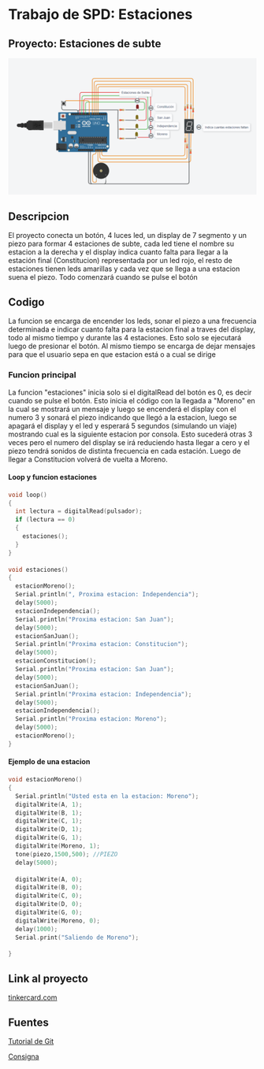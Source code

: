 # Trabajo de SPD: Estaciones

## Proyecto: Estaciones de subte

![Arduino con estaciones de subte](Estaciones.png)

## Descripcion

El proyecto conecta un botón, 4 luces led, un display de 7 segmento y un piezo para formar 4 estaciones de subte, cada led tiene el nombre su estacion a la derecha y el display indica cuanto falta para llegar a la estación final (Constitucion) representada por un led rojo, el resto de estaciones tienen leds amarillas y cada vez que se llega a una estacion suena el piezo. Todo comenzará cuando se pulse el botón

## Codigo

La funcion se encarga de encender los leds, sonar el piezo a una frecuencia determinada e indicar cuanto falta para la estacion final a traves del display, todo al mismo tiempo y durante las 4 estaciones. Esto solo se ejecutará luego de presionar el botón. Al mismo tiempo se encarga de dejar mensajes para que el usuario sepa en que estacion está o a cual se dirige

### Funcion principal

La funcion "estaciones" inicia solo si el digitalRead del botón es 0, es decir cuando se pulse el botón. Esto inicia el código con  la llegada a "Moreno" en la cual se mostrará un mensaje y luego se encenderá el display con el numero 3 y sonará el piezo indicando que llegó a la estacion, luego se apagará el display y el led y esperará 5 segundos (simulando un viaje) mostrando cual es la siguiente estacion por consola. 
Esto sucederá otras 3 veces pero el numero del display se irá reduciendo hasta llegar a cero y el piezo tendrá sonidos de distinta frecuencia en cada estación. Luego de llegar a Constitucion volverá de vuelta a Moreno.

#### Loop y funcion estaciones

```C++
void loop()
{
  int lectura = digitalRead(pulsador);
  if (lectura == 0)
  {
  	estaciones();
  }
} 

void estaciones()
{
  estacionMoreno();
  Serial.println(", Proxima estacion: Independencia");
  delay(5000);
  estacionIndependencia();
  Serial.println("Proxima estacion: San Juan");
  delay(5000);
  estacionSanJuan();
  Serial.println("Proxima estacion: Constitucion");
  delay(5000);
  estacionConstitucion();
  Serial.println("Proxima estacion: San Juan");
  delay(5000);
  estacionSanJuan();
  Serial.println("Proxima estacion: Independencia");
  delay(5000);
  estacionIndependencia();
  Serial.println("Proxima estacion: Moreno");
  delay(5000);
  estacionMoreno();
}
```

#### Ejemplo de una estacion

```C++
void estacionMoreno()
{
  Serial.println("Usted esta en la estacion: Moreno");
  digitalWrite(A, 1);
  digitalWrite(B, 1);
  digitalWrite(C, 1);
  digitalWrite(D, 1);
  digitalWrite(G, 1);
  digitalWrite(Moreno, 1);
  tone(piezo,1500,500); //PIEZO
  delay(5000);
    
  digitalWrite(A, 0);
  digitalWrite(B, 0);
  digitalWrite(C, 0);
  digitalWrite(D, 0);
  digitalWrite(G, 0);
  digitalWrite(Moreno, 0);
  delay(1000);
  Serial.print("Saliendo de Moreno");

}
```

## Link al proyecto

[tinkercard.com](https://www.tinkercad.com/things/5vcOcCOViFm-proyectospd2/editel?sharecode=ezKy-Gj_HaXjGMUgHvVlT-GJep9lFgq2OqNDjspLViE)

## Fuentes

[Tutorial de Git](https://www.youtube.com/watch?v=oxaH9CFpeEE)

[Consigna](https://docs.google.com/document/d/1QUrNz4aSNclbVyzF3rY5Ou-MX76enlGj5Y95jY3h6KY/edit?pli=1)